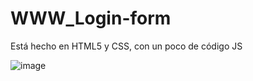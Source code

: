 # WWW_Login-form
Está hecho en HTML5 y CSS, con un poco de código JS


![image](https://user-images.githubusercontent.com/36509669/54881242-63c85600-4e4e-11e9-8ad3-7e5c300d8f75.png)


